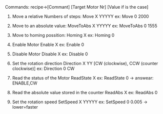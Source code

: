 Commands:
recipe->[Commant] [Target Motor Nr] [Value if is the case]

1. Move a relative Numbers of steps:
  Move X YYYYY
  ex: Move 0 2000
  
2. Move to an absolute value:
  MoveToAbs X YYYYY
  ex: MoveToAbs 0 1555

3. Move to homing possition:
  Homing X
  ex: Homing 0
  
4. Enable Motor
  Enable X
  ex: Enable 0
  
5. Disable Motor
  Disable X
  ex: Disable 0
  
6. Set the rotation direction
  Direction X YY [CW (clockwise), CCW (counter clockwise)]
  ex: Direction 0 CW

7. Read the status of the Motor
  ReadState X
  ex: ReadState 0 -> answear: ENABLE,CW

8. Read the absolute value stored in the counter
  ReadAbs X
  ex: ReadAbs 0
  
9. Set the rotation speed
  SetSpeed X YYYYY
  ex: SetSpeed 0 0.005 -> lower=faster
